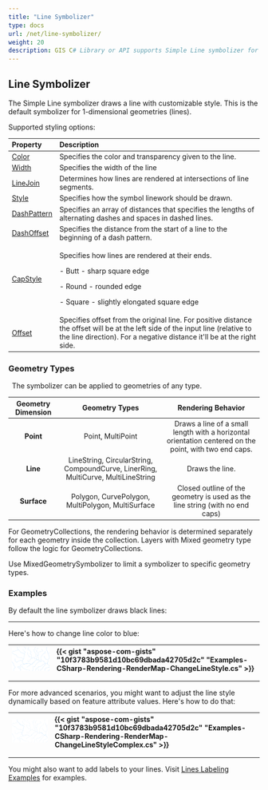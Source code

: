 ```yaml
---
title: "Line Symbolizer"
type: docs
url: /net/line-symbolizer/
weight: 20
description: GIS C# Library or API supports Simple Line symbolizer for 1-dimensional geometries lines and can be applied on geometries of any type like Point, Line, Surface.
---
```


## **Line Symbolizer**
The Simple Line symbolizer draws a line with customizable style. This is the default symbolizer for 1-dimensional geometries (lines). 

Supported styling options:

|**Property**|**Description**|
| :- | :- |
|[Color](https://apireference.aspose.com/gis/net/aspose.gis.rendering.symbolizers/simpleline/properties/color)|Specifies the color and transparency given to the line.|
|[Width](https://apireference.aspose.com/gis/net/aspose.gis.rendering.symbolizers/simpleline/properties/width)|Specifies the width of the line|
|[LineJoin](https://apireference.aspose.com/gis/net/aspose.gis.rendering.symbolizers/simpleline/properties/linejoin)|Determines how lines are rendered at intersections of line segments.|
|[Style](https://apireference.aspose.com/gis/net/aspose.gis.rendering.symbolizers/simpleline/properties/style)|Specifies how the symbol linework should be drawn.|
|[DashPattern](https://apireference.aspose.com/gis/net/aspose.gis.rendering.symbolizers/simpleline/properties/dashpattern)|Specifies an array of distances that specifies the lengths of alternating dashes and spaces in dashed lines.|
|[DashOffset](https://apireference.aspose.com/gis/net/aspose.gis.rendering.symbolizers/simpleline/properties/dashoffset)|Specifies the distance from the start of a line to the beginning of a dash pattern.|
|[CapStyle](https://apireference.aspose.com/gis/net/aspose.gis.rendering.symbolizers/simpleline/properties/capstyle)|<p>Specifies how lines are rendered at their ends.</p><p>- Butt - sharp square edge</p><p>- Round - rounded edge</p><p>- Square - slightly elongated square edge</p>|
|[Offset](https://apireference.aspose.com/gis/net/aspose.gis.rendering.symbolizers/simpleline/properties/offset)|Specifies offset from the original line. For positive distance the offset will be at the left side of the input line (relative to the line direction). For a negative distance it'll be at the right side.|
### **Geometry Types**
` `The symbolizer can be applied to geometries of any type.

|**Geometry Dimension**|**Geometry Types**|**Rendering Behavior**|
| :-: | :-: | :-: |
|**Point**|Point, MultiPoint|Draws a line of a small length with a horizontal orientation centered on the point, with two end caps.|
|**Line**|LineString, CircularString, CompoundCurve, LinerRing, MultiCurve, MultiLineString|Draws the line.|
|**Surface**|Polygon, CurvePolygon, MultiPolygon, MultiSurface|Closed outline of the geometry is used as the line string (with no end caps)|


For GeometryCollections, the rendering behavior is determined separately for each geometry inside the collection. Layers with Mixed geometry type follow the logic for GeometryCollections.

Use MixedGeometrySymbolizer to limit a symbolizer to specific geometry types.

### **Examples**
By default the line symbolizer draws black lines:





-----
Here's how to change line color to blue:



|![todo:image_alt_text](line-symbolizer_1.png)|{{< gist "aspose-com-gists" "10f3783b9581d10bc69dbada42705d2c" "Examples-CSharp-Rendering-RenderMap-ChangeLineStyle.cs" >}}|
| :- | :- |


-----


For more advanced scenarios, you might want to adjust the line style dynamically based on feature attribute values. Here's how to do that:



|![todo:image_alt_text](line-symbolizer_2.png)|{{< gist "aspose-com-gists" "10f3783b9581d10bc69dbada42705d2c" "Examples-CSharp-Rendering-RenderMap-ChangeLineStyleComplex.cs" >}}|
| :- | :- |






-----
You might also want to add labels to your lines. Visit [Lines Labeling Examples](/gis/net/simple-labeling/#simplelabeling-lineslabelingexamples) for examples.
